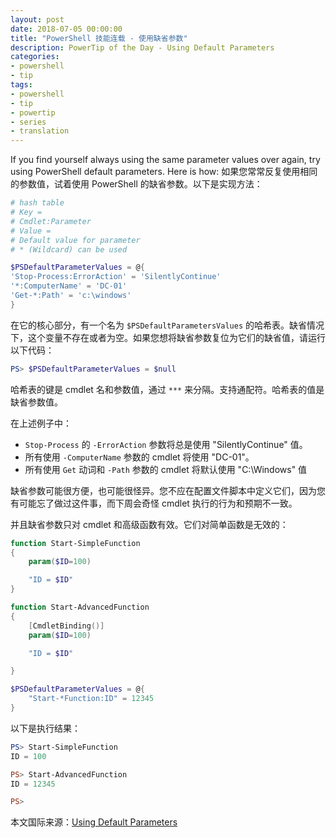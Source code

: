 ```yaml
---
layout: post
date: 2018-07-05 00:00:00
title: "PowerShell 技能连载 - 使用缺省参数"
description: PowerTip of the Day - Using Default Parameters
categories:
- powershell
- tip
tags:
- powershell
- tip
- powertip
- series
- translation
---
```

If you find yourself always using the same parameter values over again, try using PowerShell default parameters. Here is how:
如果您常常反复使用相同的参数值，试着使用 PowerShell 的缺省参数。以下是实现方法：

```powershell
# hash table
# Key =
# Cmdlet:Parameter
# Value = 
# Default value for parameter
# * (Wildcard) can be used

$PSDefaultParameterValues = @{ 
'Stop-Process:ErrorAction' = 'SilentlyContinue' 
'*:ComputerName' = 'DC-01'
'Get-*:Path' = 'c:\windows'
}
```

在它的核心部分，有一个名为 `$PSDefaultParametersValues` 的哈希表。缺省情况下，这个变量不存在或者为空。如果您想将缺省参数复位为它们的缺省值，请运行以下代码：

```powershell     
PS> $PSDefaultParameterValues = $null 
```

哈希表的键是 cmdlet 名和参数值，通过 `***` 来分隔。支持通配符。哈希表的值是缺省参数值。

在上述例子中：

* `Stop-Process` 的 `-ErrorAction` 参数将总是使用 "SilentlyContinue" 值。
* 所有使用 `-ComputerName` 参数的 cmdlet 将使用 "DC-01"。
* 所有使用 `Get` 动词和 `-Path` 参数的 cmdlet 将默认使用 "C:\Windows" 值

缺省参数可能很方便，也可能很怪异。您不应在配置文件脚本中定义它们，因为您有可能忘了做过这件事，而下周会奇怪 cmdlet 执行的行为和预期不一致。

并且缺省参数只对 cmdlet 和高级函数有效。它们对简单函数是无效的：

```powershell
function Start-SimpleFunction
{
    param($ID=100)

    "ID = $ID"
}

function Start-AdvancedFunction
{
    [CmdletBinding()]
    param($ID=100)

    "ID = $ID"

}

$PSDefaultParameterValues = @{
    "Start-*Function:ID" = 12345
}
```

以下是执行结果：

```powershell
PS> Start-SimpleFunction
ID = 100

PS> Start-AdvancedFunction
ID = 12345

PS>
```

<!--more-->
本文国际来源：[Using Default Parameters](http://community.idera.com/powershell/powertips/b/tips/posts/using-default-parameters1)
